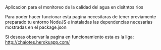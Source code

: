 Aplicacion para el monitoreo de la calidad del agua en disitntos rios

Para poder hacer funcionar esta pagina necesitaras de tener previamente preparado tu entorno NodeJS e instaladas las dependencias necesarias mostradas en el package.json

Si deseas observar la pagina en funcionamiento esta es la liga: http://chaiotes.herokuapp.com/
